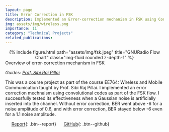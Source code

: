 ```yaml
---
layout: page
title: Error Correction in FSK
description: Implemented an Error-correction mechanism in FSK using Convolutional codes
img: assets/img/wireless.png
importance: 11
category: "Technical Projects"
related_publications: 
---
```


<center>
<div class="row">
    <div class="col-sm mt-4 mt-md-0">
        {% include figure.html path="assets/img/fsk.jpeg" title="GNURadio Flow Chart" class="img-fluid rounded z-depth-1" %}
    </div>
</div>
</center>
<div class="caption">
    Overview of error-correction mechanism in FSK
</div>

_Guides: [Prof. Sibi Raj Pillai]()_  

This was a course project as part of the course EE764: Wireless and Mobile Communication taught by Prof. Sibi Raj Pillai. I implemented an error correction mechnaism using convolutional codes as part of the FSK flow. I successfully tested its effectiveness when a Gaussian noise is artificially inserted into the channel. Without error correction, BER went above -6 for a noise amplitude of 0.6, and with error correction, BER stayed below -6 even for a 1.1 noise amplitude.

&nbsp;&nbsp;&nbsp;&nbsp; [Report](https://anubhavbhatla.github.io/assets/pdf/EE764_report.pdf){: .btn--report} &nbsp;&nbsp;&nbsp;&nbsp; [GitHub](https://github.com/AnubhavBhatla/Digital-Signal-Processing){: .btn--github}
